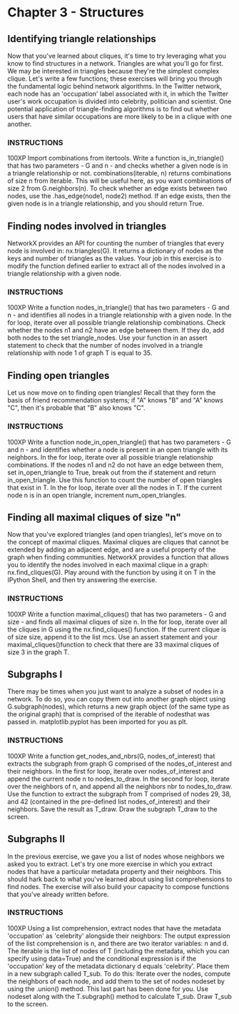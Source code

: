 # Chapter 3 - Structures

## Identifying triangle relationships
Now that you've learned about cliques, it's time to try leveraging what you know to find structures in a network. Triangles are what you'll go for first. We may be interested in triangles because they're the simplest complex clique. Let's write a few functions; these exercises will bring you through the fundamental logic behind network algorithms.
In the Twitter network, each node has an 'occupation' label associated with it, in which the Twitter user's work occupation is divided into celebrity, politician and scientist. One potential application of triangle-finding algorithms is to find out whether users that have similar occupations are more likely to be in a clique with one another.
### INSTRUCTIONS
100XP
Import combinations from itertools.
Write a function is_in_triangle() that has two parameters - G and n - and checks whether a given node is in a triangle relationship or not.
combinations(iterable, n) returns combinations of size n from iterable. This will be useful here, as you want combinations of size 2 from G.neighbors(n).
To check whether an edge exists between two nodes, use the .has_edge(node1, node2) method. If an edge exists, then the given node is in a triangle relationship, and you should return True.
## Finding nodes involved in triangles
NetworkX provides an API for counting the number of triangles that every node is involved in: nx.triangles(G). It returns a dictionary of nodes as the keys and number of triangles as the values. Your job in this exercise is to modify the function defined earlier to extract all of the nodes involved in a triangle relationship with a given node.
### INSTRUCTIONS
100XP
Write a function nodes_in_triangle() that has two parameters - G and n - and identifies all nodes in a triangle relationship with a given node.
In the for loop, iterate over all possible triangle relationship combinations.
Check whether the nodes n1 and n2 have an edge between them. If they do, add both nodes to the set triangle_nodes.
Use your function in an assert statement to check that the number of nodes involved in a triangle relationship with node 1 of graph T is equal to 35.


## Finding open triangles
Let us now move on to finding open triangles! Recall that they form the basis of friend recommendation systems; if "A" knows "B" and "A" knows "C", then it's probable that "B" also knows "C".
### INSTRUCTIONS
100XP
Write a function node_in_open_triangle() that has two parameters - G and n - and identifies whether a node is present in an open triangle with its neighbors.
In the for loop, iterate over all possible triangle relationship combinations.
If the nodes n1 and n2 do not have an edge between them, set in_open_triangle to True, break out from the if statement and return in_open_triangle.
Use this function to count the number of open triangles that exist in T.
In the for loop, iterate over all the nodes in T.
If the current node n is in an open triangle, increment num_open_triangles.


## Finding all maximal cliques of size "n"
Now that you've explored triangles (and open triangles), let's move on to the concept of maximal cliques. Maximal cliques are cliques that cannot be extended by adding an adjacent edge, and are a useful property of the graph when finding communities. NetworkX provides a function that allows you to identify the nodes involved in each maximal clique in a graph: nx.find_cliques(G). Play around with the function by using it on T in the IPython Shell, and then try answering the exercise.
### INSTRUCTIONS
100XP
Write a function maximal_cliques() that has two parameters - G and size - and finds all maximal cliques of size n.
In the for loop, iterate over all the cliques in G using the nx.find_cliques() function.
If the current clique is of size size, append it to the list mcs.
Use an assert statement and your maximal_cliques()function to check that there are 33 maximal cliques of size 3 in the graph T.

## Subgraphs I
There may be times when you just want to analyze a subset of nodes in a network. To do so, you can copy them out into another graph object using G.subgraph(nodes), which returns a new graph object (of the same type as the original graph) that is comprised of the iterable of nodesthat was passed in.
matplotlib.pyplot has been imported for you as plt.

### INSTRUCTIONS
100XP
Write a function get_nodes_and_nbrs(G, nodes_of_interest) that extracts the subgraph from graph G comprised of the nodes_of_interest and their neighbors.
In the first for loop, iterate over nodes_of_interest and append the current node n to nodes_to_draw.
In the second for loop, iterate over the neighbors of n, and append all the neighbors nbr to nodes_to_draw.
Use the function to extract the subgraph from T comprised of nodes 29, 38, and 42 (contained in the pre-defined list nodes_of_interest) and their neighbors. Save the result as T_draw.
Draw the subgraph T_draw to the screen.


## Subgraphs II
In the previous exercise, we gave you a list of nodes whose neighbors we asked you to extract.
Let's try one more exercise in which you extract nodes that have a particular metadata property and their neighbors. This should hark back to what you've learned about using list comprehensions to find nodes. The exercise will also build your capacity to compose functions that you've already written before.

### INSTRUCTIONS
100XP
Using a list comprehension, extract nodes that have the metadata 'occupation' as 'celebrity' alongside their neighbors:
The output expression of the list comprehension is n, and there are two iterator variables: n and d. The iterable is the list of nodes of T (including the metadata, which you can specify using data=True) and the conditional expression is if the 'occupation' key of the metadata dictionary d equals 'celebrity'.
Place them in a new subgraph called T_sub. To do this:
Iterate over the nodes, compute the neighbors of each node, and add them to the set of nodes nodeset by using the .union() method. This last part has been done for you.
Use nodeset along with the T.subgraph() method to calculate T_sub.
Draw T_sub to the screen.

